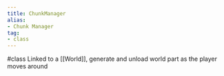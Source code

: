 ```yaml
---
title: ChunkManager
alias: 
- Chunk Manager
tag: 
- class
---
```

#class 
Linked to a [[World]], generate and unload world part as the player moves around
